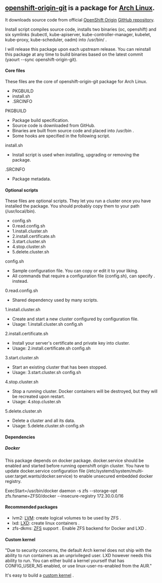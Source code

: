 ## [openshift-origin-git](https://aur.archlinux.org/packages/openshift-origin-git/) is a package for [Arch Linux](https://www.archlinux.org/).

It downloads source code from official [OpenShift Origin](https://docs.openshift.org/latest) [GitHub repository](https://github.com/openshift/origin).

Install script compiles source code, installs two binaries (oc, openshift) and six symlinks (kubectl, kube-apiserver, kube-controller-manager, kubelet, kube-proxy, kube-scheduler, oadm) into /usr/bin/ .

I will release this package upon each upstream release.
You can reinstall this package at any time to build binaries based on the latest commit (yaourt --sync openshift-origin-git).


#### Core files

These files are the core of openshift-origin-git package for Arch Linux.

- PKGBUILD
- install.sh
- .SRCINFO

PKGBUILD
- Package build specification.
- Source code is downloaded from GitHub.
- Binaries are built from source code and placed into /usr/bin .
- Some hooks are specified in the following script.

install.sh
- Install script is used when installing, upgrading or removing the package.

.SRCINFO
- Package metadata.


#### Optional scripts

These files are optional scripts. They let you run a cluster once you have installed the package.
You should probably copy them to your path (/usr/local/bin).

- config.sh
- 0.read.config.sh
- 1.install.cluster.sh
- 2.install.certificate.sh
- 3.start.cluster.sh
- 4.stop.cluster.sh
- 5.delete.cluster.sh

config.sh
- Sample configuration file. You can copy or edit it to your liking.
- All commands that require a configuration file (config.sh), can specify . instead.

0.read.config.sh
- Shared dependency used by many scripts.

1.install.cluster.sh
- Create and start a new cluster configured by configuration file.
- Usage: 1.install.cluster.sh config.sh

2.install.certificate.sh
- Install your server's certificate and private key into cluster.
- Usage: 2.install.certificate.sh config.sh

3.start.cluster.sh
- Start an existing cluster that has been stopped.
- Usage: 3.start.cluster.sh config.sh

4.stop.cluster.sh
- Stop a running cluster. Docker containers will be destroyed, but they will be recreated upon restart.
- Usage: 4.stop.cluster.sh

5.delete.cluster.sh
- Delete a cluster and all its data.
- Usage: 5.delete.cluster.sh config.sh


#### Dependencies

##### Docker

This package depends on docker package.
docker.service should be enabled and started before running openshift origin cluster.
You have to update docker.service configuration file (/etc/systemd/system/multi-user.target.wants/docker.service) to enable unsecured embedded docker registry.

ExecStart=/usr/bin/docker daemon -s zfs --storage-opt zfs.fsname=ZFS0/docker --insecure-registry 172.30.0.0/16

#### Recommended packages

- lvm2: [LVM](https://wiki.archlinux.org/index.php/LVM): create logical volumes to be used by ZFS .
- lxd: [LXD](https://wiki.archlinux.org/index.php/LXD): create linux containers .
- zfs-dkms: [ZFS](https://wiki.archlinux.org/index.php/ZFS) support . Enable ZFS backend for Docker and LXD .

#### Custom kernel

"Due to security concerns, the default Arch kernel does not ship with the ability to run containers as an unprivileged user. LXD however needs this ability to run. You can either build a kernel yourself that has CONFIG_USER_NS enabled, or use linux-user-ns-enabled from the AUR."

It's easy to build a [custom kernel](https://wiki.archlinux.org/index.php/Kernels/Arch_Build_System) .
